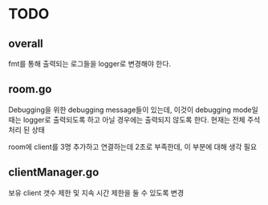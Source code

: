 # TODO

## overall

fmt를 통해 출력되는 로그들을 logger로 변경해야 한다.

## room.go

Debugging을 위한 debugging message들이 있는데, 이것이 debugging mode일 때는 logger로 출력되도록 하고 아닐 경우에는 출력되지 않도록 한다. 현재는 전체 주석처리 된 상태

room에 client를 3명 추가하고 연결하는데 2초로 부족한데, 이 부분에 대해 생각 필요

## clientManager.go

보유 client 갯수 제한 및 지속 시간 제한을 둘 수 있도록 변경
